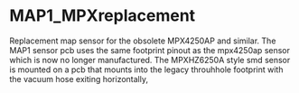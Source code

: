 # MAP1_MPXreplacement
Replacement map sensor for the obsolete MPX4250AP and similar.
The MAP1 sensor pcb uses the same footprint pinout as the mpx4250ap sensor which is now no longer manufactured.
The MPXHZ6250A style smd sensor is mounted on a pcb that mounts into the legacy throuhhole footprint with the vacuum hose exiting horizontally,
